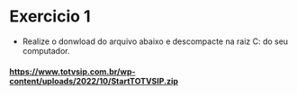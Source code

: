 #   Exercicio 1
- Realize o donwload do arquivo abaixo e descompacte na raiz C: do seu computador.
#### https://www.totvsip.com.br/wp-content/uploads/2022/10/StartTOTVSIP.zip

